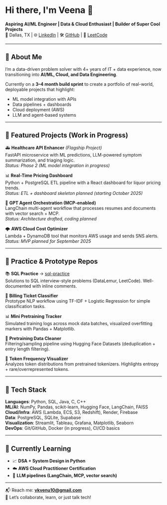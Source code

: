 # Hi there, I'm Veena 👋  

**Aspiring AI/ML Engineer | Data & Cloud Enthusiast | Builder of Super Cool Projects**  
📍 Dallas, TX | 🌐 [LinkedIn](your-link) | 🛠️ [GitHub](your-link) | 🧩 [LeetCode](your-link)  

---

## 🚀 About Me  
I’m a data-driven problem solver with 4+ years of IT + data experience, now transitioning into **AI/ML, Cloud, and Data Engineering**.  

Currently on a **3–4 month build sprint** to create a portfolio of real-world, deployable projects that highlight:  
- ML model integration with APIs  
- Data pipelines + dashboards  
- Cloud deployment (AWS)  
- LLM and agent-based systems  

---

## 🧩 Featured Projects (Work in Progress)  

🚑 **Healthcare API Enhancer** *(Flagship Project)*  
FastAPI microservice with ML predictions, LLM-powered symptom summarization, and triaging logic.  
_Status: Phase 2 (ML model integration in progress)_  

📊 **Real-Time Pricing Dashboard**  
Python + PostgreSQL ETL pipeline with a React dashboard for liquor pricing trends.  
_Status: ETL + dashboard skeleton planned (starting October 2025)_  

🤖 **GPT Agent Orchestration (MCP-enabled)**  
LangChain multi-agent workflow that processes resumes and documents with vector search + MCP.  
_Status: Architecture drafted, coding planned_  

🌩️ **AWS Cloud Cost Optimizer**  
Lambda + DynamoDB tool that monitors AWS usage and sends SNS alerts.  
_Status: MVP planned for September 2025_  

---

## 🔎 Practice & Prototype Repos  

📚 **SQL Practice** → [sql-practice](https://github.com/Veena-K-Venugopal/sql-practice)  
Solutions to SQL interview-style problems (DataLemur, LeetCode). Well-documented with inline comments.  

📑 **Billing Ticket Classifier**  
Prototype NLP workflow using TF-IDF + Logistic Regression for simple classification tasks.  

📊 **Mini Pretraining Tracker**  
Simulated training logs across mock data batches, visualized overfitting markers with Pandas + Matplotlib.  

🧹 **Pretraining Data Cleaner**  
Filtering/sampling pipeline using Hugging Face Datasets (deduplication + entry length filtering).  

🔣 **Token Frequency Visualizer**  
Analyzes token distributions from pretrained tokenizers. Highlights entropy + rare/overrepresented tokens.  

---

## 🧰 Tech Stack  
**Languages**: Python, SQL, Java, C, C++  
**ML/AI**: NumPy, Pandas, scikit-learn, Hugging Face, LangChain, FAISS  
**Cloud/Infra**: AWS (Lambda, ECS, S3, Redshift), Render, Firebase  
**Data**: PostgreSQL, SQLite, Supabase  
**Visualization**: Streamlit, Tableau, Grafana, Matplotlib, Seaborn  
**DevOps**: Git/GitHub, Docker (in progress), CI/CD basics  

---

## 🌱 Currently Learning  
- 📈 **DSA + System Design in Python**  
- ☁️ **AWS Cloud Practitioner Certification**  
- 🧠 **LLM pipelines (LangChain, MCP, vector search)**  

---

📬 Reach me: **vkvenu10@gmail.com**  
🤝 Let’s collaborate, learn, or just talk tech!  
